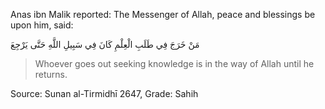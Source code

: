 Anas ibn Malik reported: The Messenger of Allah, peace and blessings be upon him, said:

مَنْ خَرَجَ فِي طَلَبِ الْعِلْمِ كَانَ فِي سَبِيلِ اللَّهِ حَتَّى يَرْجِعَ

> Whoever goes out seeking knowledge is in the way of Allah until he returns.

Source: Sunan al-Tirmidhī 2647, Grade: Sahih

